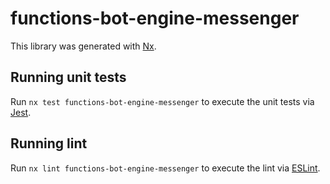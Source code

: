 # functions-bot-engine-messenger

This library was generated with [Nx](https://nx.dev).

## Running unit tests

Run `nx test functions-bot-engine-messenger` to execute the unit tests via [Jest](https://jestjs.io).

## Running lint

Run `nx lint functions-bot-engine-messenger` to execute the lint via [ESLint](https://eslint.org/).
